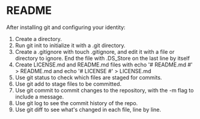 # README #

After installing git and configuring your identity:

1. Create a directory.
2. Run git init to initialize it with a .git directory.
3. Create a .gitignore with touch .gitignore, and edit it with a file or directory to ignore. End the file with .DS_Store on the last line by itself
4. Create LICENSE.md and README.md files with echo '# README.md #' > README.md and echo '# LICENSE #' > LICENSE.md
5. Use git status to check which files are staged for commits.
6. Use git add to stage files to be committed.
7. Use git commit to commit changes to the repository, with the -m flag to include a message.
8. Use git log to see the commit history of the repo.
9. Use git diff to see what's changed in each file, line by line.
